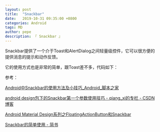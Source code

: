 ```yaml
---
layout: post
title:  "Snackbar"
date:   2019-10-31 09:35:00 +0800
categories: Android
tags: MD
author: pepe
description: 『 Snackbar 』
---
```

Snackbar提供了一个介于Toast和AlertDialog之间轻量级控件，它可以很方便的提供消息的提示和动作反馈。

它的使用方式也是非常的简单，跟Toast差不多，代码如下：




参考：


[Android中Snackbar的使用方法及小技巧_Android_脚本之家](https://www.jb51.net/article/137503.htm)

[android design包下的Snackbar第一个参数使用技巧 - qiang_xi的专栏 - CSDN博客](https://blog.csdn.net/qiang_xi/article/details/52449398)

[Android Material Design系列之FloatingActionButton和Snackbar](https://mp.weixin.qq.com/s?__biz=MjM5NDkxMTgyNw==&mid=2653057631&idx=1&sn=445e98c146a44c06bef683cd5f56f454&scene=21#wechat_redirect)

[Snackbar的简单使用 - 简书](https://www.jianshu.com/p/cb747d1f204f)



















